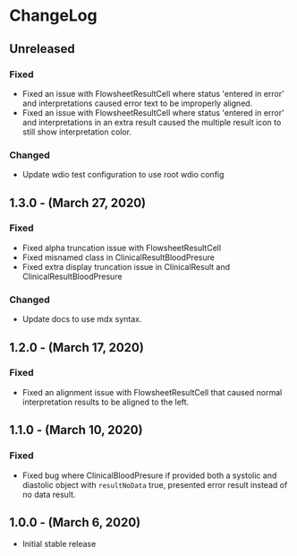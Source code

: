 ChangeLog
=========

Unreleased
-----------------
### Fixed
* Fixed an issue with FlowsheetResultCell where status 'entered in error' and interpretations caused error text to be improperly aligned.
* Fixed an issue with FlowsheetResultCell where status 'entered in error' and interpretations in an extra result caused the multiple result icon to still show interpretation color.

### Changed
* Update wdio test configuration to use root wdio config

1.3.0 - (March 27, 2020)
----------
### Fixed
* Fixed alpha truncation issue with FlowsheetResultCell
* Fixed misnamed class in ClinicalResultBloodPresure
* Fixed extra display truncation issue in ClinicalResult and ClinicalResultBloodPresure

### Changed
* Update docs to use mdx syntax.

1.2.0 - (March 17, 2020)
----------
### Fixed
* Fixed an alignment issue with FlowsheetResultCell that caused normal interpretation results to be aligned to the left.

1.1.0 - (March 10, 2020)
----------
### Fixed
* Fixed bug where ClinicalBloodPresure if provided both a systolic and diastolic object with `resultNoData` true, presented error result instead of no data result.

1.0.0 - (March 6, 2020)
----------
* Initial stable release
